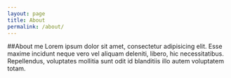 ```yaml
---
layout: page
title: About
permalink: /about/
---
```


##About me
Lorem ipsum dolor sit amet, consectetur adipisicing elit. Esse maxime incidunt neque vero vel aliquam deleniti, libero, hic necessitatibus. Repellendus, voluptates mollitia sunt odit id blanditiis illo autem voluptatem totam.

